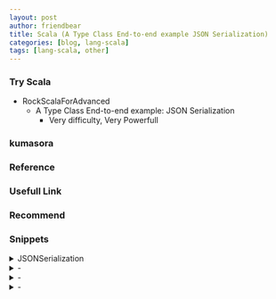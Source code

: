 ```yaml
---
layout: post
author: friendbear
title: Scala (A Type Class End-to-end example JSON Serialization)
categories: [blog, lang-scala]
tags: [lang-scala, other]
---
```



### Try Scala
- RockScalaForAdvanced
  - A Type Class End-to-end example: JSON Serialization
    - Very difficulty, Very Powerfull


### kumasora

### Reference

### Usefull Link

### Recommend

### Snippets

<details>
<summary>JSONSerialization</summary>
<pre>
<code>
#!/usr/bin/env amm
@main
def JSONSerialization(args: String*) = {

  /*
    Users, posts, feeds
    Serialize to JSON
   */
  case class User(name: String, age: Int, email: String)
  case class Post(content: String, createdAt: Date)
  case class Feed(user: User, posts: List[Post])

  /*
    1 - intermediate data types: Int, String, List, Date
    2 - type classes for conversion to intermediate data types
    3 - serialize to JSON
   */
  sealed trait JSONValue { // intermediate data type
    def stringify: String
  }

  final case class JSONString(value: String) extends JSONValue {
    def stringify: String = "\"" + value + "\""
  }
  final case class JSONNumber(value: Int) extends JSONValue {
    def stringify: String = value.toString
  }
  final case class JSONArray(values: List[JSONValue]) extends JSONValue {
    def stringify: String = values.map(_.stringify).mkString("[", ",", "]")
  }

  final case class JSONObject(values: Map[String, JSONValue]) extends JSONValue {
    /*
     {
        name: "John"
        age: 22
        friends: [ ... ]
        latestPost: {
          content: "Scala Rocks"
          date: ...
        }
      }
     */
    def stringify: String = values.map {
      case (key, value) => "\"" + key + "\":" + value.stringify
    }.mkString("{", ",", "}")
  }

  val test1 = {
    val data = JSONArray(
      List(
      JSONObject(
          Map(
            "user" -> JSONString("Daniel"),
            "posts" -> JSONArray(List(
              JSONString("Scala Rocks!"),
              JSONNumber(453)
            ))
          )
        ),
        JSONObject(
          Map(
            "user" -> JSONString("Daniel"),
            "posts" -> JSONArray(List(
              JSONString("Scala Rocks!"),
              JSONNumber(453)
            ))
          )
        )
      )
    )
    println(data.stringify)
  }

  // type class
  /*
    1 - type class
    2 - type class instances (implicit)
    3 - pimp library to use type class instances
   */
  // call stringify on result
  // 2.1
  trait JSONConverter[T] {
    def convert(value: T): JSONValue
  }
  // 2.2
  implicit object StringConverter extends JSONConverter[String] {
    def convert(value: String): JSONValue = JSONString(value)
  }
  // 2.3 conversion
  implicit class JSONOpts[T](value: T) {
    def toJSON(implicit converter: JSONConverter[T]): JSONValue =
      converter.convert(value)
  }

  implicit object NumberConverter extends JSONConverter[Int] {
    def convert(value: Int): JSONValue = JSONNumber(value)
  }
  // custom data types
  implicit object UserConverter extends JSONConverter[User] {
    def convert(user: User): JSONValue = JSONObject(Map(
      "name" -> JSONString(user.name),
      "age" -> JSONNumber(user.age),
      "email" -> JSONString(user.email)
    ))

  }
  implicit object PostConverter extends JSONConverter[Post] {
    def convert(post: Post): JSONValue = JSONObject(Map(
      "content" -> JSONString(post.content),
      "createdAt:" -> JSONString(post.createdAt.toString)
    ))

  }
  implicit object FeedConverter extends JSONConverter[Feed] {
    //def convert(feed: Feed): JSONValue = JSONObject(Map(
    //  "user" -> UserConverter.convert(feed.user),   // TODO
    //  "posts" -> JSONArray(feed.posts.map(PostConverter.convert(_))   // TODO
    //)))
    def convert(feed: Feed): JSONValue = JSONObject(Map(
      "user" -> feed.user.toJSON,
      "posts" -> JSONArray(feed.posts.map(_.toJSON)
      )))
  }

  val test2 = {
    val now = new Date(System.currentTimeMillis())
    val john = User("John", 34, "john@rockthejvm.com")
    val feed = Feed(john, List(
      Post("hello", now),
      Post("look at this cute puppy", now)
    ))
    println(feed.toJSON.stringify)
  }
}
</code>
</pre>
</details>

<details>
<summary>-</summary>
<pre>
<code>
#!/usr/bin/env amm
@main
def TypeCaseEqual(args: String*) = {
}
</code>
</pre>
</details>
<details>
<summary>-</summary>
<pre>
<code>
#!/usr/bin/env amm

@main
</code>
</pre>
</details>
<details>
<summary>-</summary>
<pre>
<code>
#!/usr/bin/env amm

@main
def ImplicitOrdering(args: String*) = {
}

</code>
</pre>
</details>


